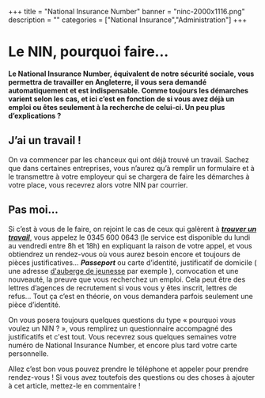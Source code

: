 +++
title = "National Insurance Number"
banner = "ninc-2000x1116.png"
description = ""
categories = ["National Insurance","Administration"]
+++

# Le NIN, pourquoi faire...

<strong>Le National Insurance Number, équivalent de notre sécurité sociale, vous permettra de travailler en Angleterre, il vous sera demandé automatiquement et est indispensable. Comme toujours les démarches varient selon les cas, et ici c’est en fonction de si vous avez déjà un emploi ou êtes seulement à la recherche de celui-ci. Un peu plus d’explications ?</strong>

## J’ai un travail !

On va commencer par les chanceux qui ont déjà trouvé un travail. Sachez que dans certaines entreprises, vous n’aurez qu’à remplir un formulaire et à le transmettre à votre employeur qui se chargera de faire les démarches à votre place, vous recevrez alors votre NIN par courrier.

## Pas moi...

Si c’est à vous de le faire, on rejoint le cas de ceux qui galèrent à <em><strong>[trouver un travail](https://nutspubcrawl.com/fr/blog/trouver-du-travail-a-londres/ "trouver un job à Londres")</strong></em>, vous appelez le 0345 600 0643 (le service est disponible du lundi au vendredi entre 8h et 18h) en expliquant la raison de votre appel, et vous obtiendrez un rendez-vous où vous aurez besoin encore et toujours de pièces justificatives… <em><strong>Passeport</strong></em> ou carte d’identité, justificatif de domicile ( une adresse <a href="/fr/blog/logement-a-londres/">d'auberge de jeunesse</a> par exemple ), convocation et une nouveauté, la preuve que vous recherchez un emploi. Cela peut être des lettres d’agences de recrutement si vous vous y êtes inscrit, lettres de refus… Tout ça c’est en théorie, on vous demandera parfois seulement une pièce d’identité.

On vous posera toujours quelques questions du type « pourquoi vous voulez un NIN ? », vous remplirez un questionnaire accompagné des justificatifs et c'est tout. Vous recevrez sous quelques semaines votre numéro de National Insurance Number, et encore plus tard votre carte personnelle.

Allez c’est bon vous pouvez prendre le téléphone et appeler pour prendre rendez-vous ! Si vous avez toutefois des questions ou des choses à ajouter à cet article, mettez-le en commentaire !
